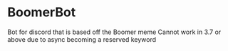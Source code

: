 # BoomerBot
Bot for discord that is based off the Boomer meme
Cannot work in 3.7 or above due to async becoming a reserved keyword

